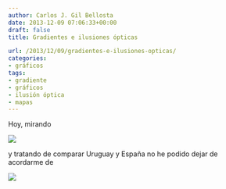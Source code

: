 ```yaml
---
author: Carlos J. Gil Bellosta
date: 2013-12-09 07:06:33+00:00
draft: false
title: Gradientes e ilusiones ópticas

url: /2013/12/09/gradientes-e-ilusiones-opticas/
categories:
- gráficos
tags:
- gradiente
- gráficos
- ilusión óptica
- mapas
---
```


Hoy, mirando

[![](/wp-uploads/2013/12/Bap0z9kIIAApETJ.jpg)
](/wp-uploads/2013/12/Bap0z9kIIAApETJ.jpg)

y tratando de comparar Uruguay y España no he podido dejar de acordarme de

[![](/wp-uploads/2013/12/Gradient-optical-illusion.png#center)
](/wp-uploads/2013/12/Gradient-optical-illusion.png#center)
